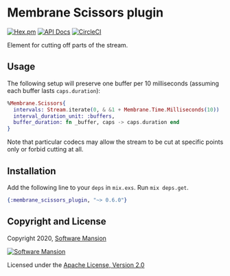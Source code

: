 # Membrane Scissors plugin

[![Hex.pm](https://img.shields.io/hexpm/v/membrane_scissors_plugin.svg)](https://hex.pm/packages/membrane_scissors_plugin)
[![API Docs](https://img.shields.io/badge/api-docs-yellow.svg?style=flat)](https://hexdocs.pm/membrane_scissors_plugin/)
[![CircleCI](https://circleci.com/gh/membraneframework/membrane_scissors_plugin.svg?style=svg)](https://circleci.com/gh/membraneframework/membrane_scissors_plugin)

Element for cutting off parts of the stream.

## Usage

The following setup will preserve one buffer per 10 milliseconds (assuming each buffer lasts `caps.duration`):

```elixir
%Membrane.Scissors{
  intervals: Stream.iterate(0, & &1 + Membrane.Time.Milliseconds(10)) |> Stream.map(&{&1, 1}),
  interval_duration_unit: :buffers,
  buffer_duration: fn _buffer, caps -> caps.duration end
}
```

Note that particular codecs may allow the stream to be cut at specific points only or forbid cutting at all.

## Installation

Add the following line to your `deps` in `mix.exs`. Run `mix deps.get`.

```elixir
{:membrane_scissors_plugin, "~> 0.6.0"}
```

## Copyright and License

Copyright 2020, [Software Mansion](https://swmansion.com/?utm_source=git&utm_medium=readme&utm_campaign=membrane_scissors_plugin)

[![Software Mansion](https://logo.swmansion.com/logo?color=white&variant=desktop&width=200&tag=membrane-github)](https://swmansion.com/?utm_source=git&utm_medium=readme&utm_campaign=membrane_scissors_plugin)

Licensed under the [Apache License, Version 2.0](LICENSE)
